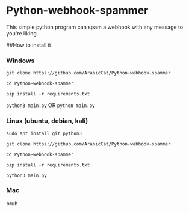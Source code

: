 # Python-webhook-spammer
This simple python program can spam a webhook with any message to you're liking.

##How to install it

### Windows
`git clone https://github.com/ArabicCat/Python-webhook-spammer`

`cd Python-webhook-spammer`

`pip install -r requirements.txt`

`python3 main.py` OR `python main.py`

### Linux (ubuntu, debian, kali)
`sudo apt install git python3`

`git clone https://github.com/ArabicCat/Python-webhook-spammer`

`cd Python-webhook-spammer`

`pip install -r requirements.txt`

`python3 main.py`

### Mac
bruh

